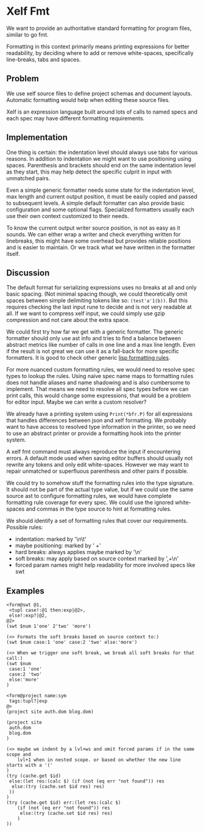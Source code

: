 Xelf Fmt
========

We want to provide an authoritative standard formatting for program files, similar to go fmt.

Formatting in this context primarily means printing expressions for better readability, by deciding
where to add or remove white-spaces, specifically line-breaks, tabs and spaces.

Problem
-------

We use xelf source files to define project schemas and document layouts. Automatic formatting would
help when editing these source files.

Xelf is an expression language built around lots of calls to named specs and each spec may have
different formatting requirements.

Implementation
--------------

One thing is certain: the indentation level should always use tabs for various reasons. In addition
to indentation we might want to use positioning using spaces. Parenthesis and brackets should end on
the same indentation level as they start, this may help detect the specific culprit in input with
unmatched pairs.

Even a simple generic formatter needs some state for the indentation level, max length and current
output position, it must be easily copied and passed to subsequent levels. A simple default
formatter can also provide basic configuration and some optional flags. Specialized formatters
usually each use their own context customized to their needs.

To know the current output writer source position, is not as easy as it sounds. We can either
wrap a writer and check everything written for linebreaks, this might have some overhead but
provides reliable positions and is easier to maintain. Or we track what we have written in the
formatter itself.

Discussion
----------

The default format for serializing expressions uses no breaks at all and only basic spacing.
(Not minimal spacing though, we could theoretically omit spaces between simple delimiting tokens
like so: `(test'a'1(b))`. But this requires checking the last input rune to decide and is not
very readable at all. If we want to compress xelf input, we could simply use gzip compression and
not care about the extra space.

We could first try how far we get with a generic formatter. The generic formatter should only use
ast info and tries to find a balance between abstract metrics like number of calls in one line and a
max line length. Even if the result is not great we can use it as a fall-back for more specific
formatters. It is good to check other generic
[lisp formatting rules](https://stackoverflow.com/questions/36079915/how-to-format-lisp-code).

For more nuanced custom formatting rules, we would need to resolve spec types to lookup the rules.
Using naive spec name maps to formatting rules does not handle aliases and name shadowing and is
also cumbersome to implement. That means we need to resolve all spec types before we can print
calls, this would change some expressions, that would be a problem for editor input. Maybe we can
write a custom resolver?

We already have a printing system using `Print(*bfr.P)` for all expressions that handles differences
between json and xelf formatting. We probably want to have access to resolved type information
in the printer, so we need to use an abstract printer or provide a formatting hook into the
printer system.

A xelf fmt command must always reproduce the input if encountering errors. A default mode used
when saving editor buffers should usually not rewrite any tokens and only edit white-spaces. However
we may want to repair unmatched or superfluous parenthesis and other pairs if possible.

We could try to somehow stuff the formatting rules into the type signature. It should not be part
of the actual type value, but if we could use the same source ast to configure formatting rules, we
would have complete formatting rule coverage for every spec. We could use the ignored white-spaces
and commas in the type source to hint at formatting rules.

We should identify a set of formatting rules that cover our requirements. Possible rules:

 * indentation: marked by '\n\t'
 * maybe positioning: marked by ' +'
 * hard breaks: always applies maybe marked by '\n'
 * soft breaks: may apply based on source context marked by ',+\n'
 * forced param names might help readability for more involved specs like swt

Examples
--------
```
<form@swt @1,
 <tupl case!:@1 then:exp|@2>,
 else!:exp?|@2,
@2>
(swt $num 1'one' 2'two' 'more')

(<> Formats the soft breaks based on source context to:)
(swt $num case:1 'one' case:2 'two' else:'more')

(<> When we trigger one soft break, we break all soft breaks for that call:)
(swt $num
 case:1 'one'
 case:2 'two'
 else:'more'
)

<form@project name:sym
 tags:tupl?|exp
@>
(project site auth.dom blog.dom)

(project site
 auth.dom
 blog.dom
)

(<> maybe we indent by a lvl+ws and omit forced params if in the same scope and
    lvl+1 when in nested scope. or based on whether the new line starts with a '('
)
(try (cache.get $id)
 else:(let res:(calc $) (if (not (eq err "not found")) res
  else:(try (cache.set $id res) res)
 ))
)
(try (cache.get $id) err:(let res:(calc $)
	(if (not (eq err "not found")) res
	 else:(try (cache.set $id res) res)
	)
))
```

